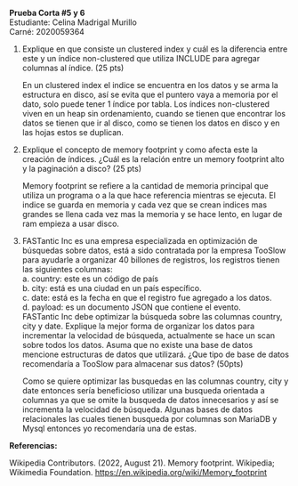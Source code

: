 **Prueba Corta #5 y 6**  
Estudiante: Celina Madrigal Murillo  
Carné: 2020059364

1. Explique en que consiste un clustered index y cuál es la diferencia entre este y un índice non-clustered que utiliza INCLUDE para agregar columnas al índice. (25 pts)

    En un clustered index el indice se encuentra en los datos y se arma la estructura en disco, así se evita que el puntero vaya a memoria por el dato, solo puede tener 1 índice por tabla. Los índices non-clustered viven en un heap sin ordenamiento, cuando se tienen que encontrar los datos se tienen que ir al disco, como se tienen los datos en disco y en las hojas estos se duplican.

2. Explique el concepto de memory footprint y como afecta este la creación de índices. ¿Cuál es la relación entre un memory footprint alto y la paginación a disco? (25 pts)

    Memory footprint se refiere a la cantidad de memoria principal que utiliza un programa o a la que hace referencia mientras se ejecuta. El indice se guarda en memoria y cada vez que se crean indices mas grandes se llena cada vez mas la memoria y se hace lento, en lugar de ram empieza a usar disco.

3. FASTantic Inc es una empresa especializada en optimización de búsquedas sobre datos, está a sido contratada por la empresa TooSlow para ayudarle a organizar 40 billones de registros, los registros tienen las siguientes columnas:   
a. country: este es un código de país  
b. city: está es una ciudad en un país específico.  
c. date: está es la fecha en que el registro fue agregado a los datos.  
d. payload: es un documento JSON que contiene el evento.  
FASTantic Inc debe optimizar la búsqueda sobre las columnas country, city y date.
Explique la mejor forma de organizar los datos para incrementar la velocidad de búsqueda, actualmente se hace un scan sobre todos los datos. Asuma que no existe una base de datos mencione estructuras de datos que utilizará. ¿Que tipo de base de datos recomendaría a TooSlow para almacenar sus datos? (50pts)

    Como se quiere optimizar las busquedas en las columnas country, city y date entonces sería beneficioso utilizar una busqueda orientada a columnas ya que se omite la busqueda de datos innecesarios y así se incrementa la velocidad de búsqueda. Algunas bases de datos relacionales las cuales tienen busqueda por columnas son MariaDB y Mysql entonces yo recomendaría una de estas.

**Referencias:**

Wikipedia Contributors. (2022, August 21). Memory footprint. Wikipedia; Wikimedia Foundation. https://en.wikipedia.org/wiki/Memory_footprint

‌
‌
‌

‌

‌

‌